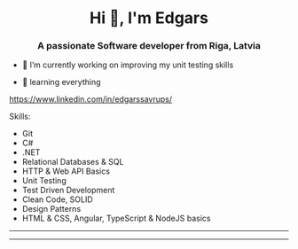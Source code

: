 <h1 align="center">Hi 👋, I'm Edgars</h1>
<h3 align="center">A passionate Software developer from Riga, Latvia</h3>

- 🔭 I’m currently working on improving my unit testing skills 

- 🌱 learning everything

https://www.linkedin.com/in/edgarssavrups/

Skills:
 - Git
 - C# 
 - .NET
 - Relational Databases & SQL
 - HTTP & Web API Basics
 - Unit Testing
 - Test Driven Development
 - Clean Code, SOLID
 - Design Patterns
 - HTML & CSS, Angular, TypeScript & NodeJS basics

-----
-----
